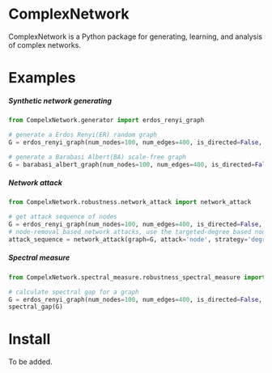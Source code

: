 # ComplexNetwork

ComplexNetwork is a Python package for generating, learning, and analysis of complex networks.

# Examples

##### Synthetic network generating 

```python
from CompelxNetwork.generator import erdos_renyi_graph

# generate a Erdos Renyi(ER) random graph
G = erdos_renyi_graph(num_nodes=100, num_edges=400, is_directed=False, is_weighted=False) 

# generate a Barabasi Albert(BA) scale-free graph
G = barabasi_albert_graph(num_nodes=100, num_edges=400, is_directed=False, is_weighted=False) 
```

##### Network attack

```python
from CompelxNetwork.robustness.network_attack import network_attack

# get attack sequence of nodes
G = erdos_renyi_graph(num_nodes=100, num_edges=400, is_directed=False, is_weighted=False)
# node-removal based network attacks, use the targeted-degree based node-removal strategy
attack_sequence = network_attack(graph=G, attack='node', strategy='degree')
```

##### Spectral measure

```python
from CompelxNetwork.spectral_measure.robustness_spectral_measure import spectral_gap

# calculate spectral gap for a graph
G = erdos_renyi_graph(num_nodes=100, num_edges=400, is_directed=False, is_weighted=False)
spectral_gap(G)
```



# Install

To be added.
